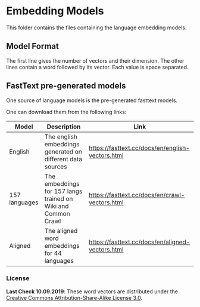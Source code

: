 # Embedding Models

This folder contains the files containing the language embedding models.

## Model Format

The first line gives the number of vectors and their dimension. The other lines
contain a word followed by its vector. Each value is space separated.

## FastText pre-generated models

One source of language models is the pre-generated fasttext models.

One can download them from the following links:

| Model         | Description                                                   | Link                                             |
| ------------- | ------------------------------------------------------------- | ------------------------------------------------ |
| English       | The english embeddings generated on different data sources    | https://fasttext.cc/docs/en/english-vectors.html |
| 157 languages | The embeddings for 157 langs trained on Wiki and Common Crawl | https://fasttext.cc/docs/en/crawl-vectors.html   |
| Aligned       | The aligned word embeddings for 44 languages                  | https://fasttext.cc/docs/en/aligned-vectors.html |

### License

**Last Check 10.09.2019**:
These word vectors are distributed under the [Creative Commons Attribution-Share-Alike License 3.0](https://creativecommons.org/licenses/by-sa/3.0/).
